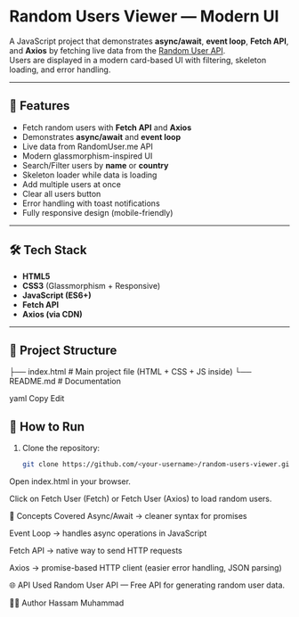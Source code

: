 # Random Users Viewer — Modern UI

A JavaScript project that demonstrates **async/await**, **event loop**, **Fetch API**, and **Axios** by fetching live data from the [Random User API](https://randomuser.me/).  
Users are displayed in a modern card-based UI with filtering, skeleton loading, and error handling.

---

## 🚀 Features
- Fetch random users with **Fetch API** and **Axios**
- Demonstrates **async/await** and **event loop**
- Live data from RandomUser.me API
- Modern glassmorphism-inspired UI
- Search/Filter users by **name** or **country**
- Skeleton loader while data is loading
- Add multiple users at once
- Clear all users button
- Error handling with toast notifications
- Fully responsive design (mobile-friendly)

---

## 🛠️ Tech Stack
- **HTML5**
- **CSS3** (Glassmorphism + Responsive)
- **JavaScript (ES6+)**
- **Fetch API**
- **Axios (via CDN)**

---

## 📂 Project Structure
├── index.html # Main project file (HTML + CSS + JS inside)
└── README.md # Documentation

yaml
Copy
Edit

## 🔑 How to Run
1. Clone the repository:
   ```bash
   git clone https://github.com/<your-username>/random-users-viewer.git
Open index.html in your browser.

Click on Fetch User (Fetch) or Fetch User (Axios) to load random users.

📖 Concepts Covered
Async/Await → cleaner syntax for promises

Event Loop → handles async operations in JavaScript

Fetch API → native way to send HTTP requests

Axios → promise-based HTTP client (easier error handling, JSON parsing)

🌐 API Used
Random User API — Free API for generating random user data.

👨‍💻 Author
Hassam Muhammad
